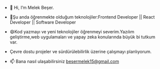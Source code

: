 - 👋 Hi, I’m Melek Beşer.
  
- 🌱Şu anda öğrenmekte olduğum teknolojiler:Frontend Developer || React Developer || Software Developer

- 😄Kod yazmayı ve yeni teknolojiler öğrenmeyi severim.Yazılım geliştirme,web uygulamaları ve yapay zeka konularında büyük bi tutkum var.

- Çevre dostu projeler ve sürdürülebilirlik üzerine çalışmayı planlıyorum. 


- 📫 Bana nasıl ulaşabilirsiniz besermelek15@gmail.com
<!---
Melekbeser/Melekbeser is a ✨ special ✨ repository because its `README.md` (this file) appears on your GitHub profile.
You can click the Preview link to take a look at your changes.
--->
